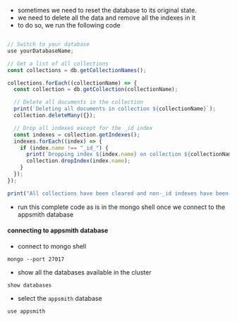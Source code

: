 - sometimes we need to reset the database to its original state. 
- we need to delete all the data and remove all the indexes in it
- to do so, we run the following code

```javascript

// Switch to your database
use yourDatabaseName;

// Get a list of all collections
const collections = db.getCollectionNames();

collections.forEach((collectionName) => {
  const collection = db.getCollection(collectionName);

  // Delete all documents in the collection
  print(`Deleting all documents in collection ${collectionName}`);
  collection.deleteMany({});

  // Drop all indexes except for the _id index
  const indexes = collection.getIndexes();
  indexes.forEach((index) => {
    if (index.name !== "_id_") {
      print(`Dropping index ${index.name} on collection ${collectionName}`);
      collection.dropIndex(index.name);
    }
  });
});

print("All collections have been cleared and non-_id indexes have been dropped.");

```
- run this complete code as is in the mongo shell once we connect to the appsmith database

#### connecting to appsmith database
- connect to mongo shell
```shell
mongo --port 27017
```
- show all the databases available in the cluster
```shell
show databases
```
- select the `appsmith` database
```shell
use appsmith
```